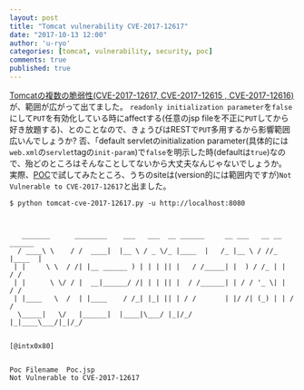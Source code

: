 ```yaml
---
layout: post
title: "Tomcat vulnerability CVE-2017-12617"
date: "2017-10-13 12:00"
author: 'u-ryo'
categories: [tomcat, vulnerability, security, poc]
comments: true
published: true
---
```

[Tomcatの複数の脆弱性(CVE-2017-12617, CVE-2017-12615 , CVE-2017-12616)](https://oss.sios.com/security/tomcat-security-vulnerabiltiy-20170920)が、範囲が広がって出てました。
`readonly initialization parameter`を`false`にして`PUT`を有効化している時にaffectする(任意のjsp fileを不正に`PUT`してから好き放題する)、とのことなので、きょうびはRESTで`PUT`多用するから影響範囲広いんでしょうか? 否、「default servletのinitialization parameter(具体的には`web.xml`の`servlet`tagの`init-param`)で`false`を明示した時(defaultは`true`)なので、殆どのところはそんなことしてないから大丈夫なんじゃないでしょうか。
実際、[POC](https://github.com/cyberheartmi9/CVE-2017-12617)で試してみたところ、うちのsiteは(version的には範囲内ですが)`Not Vulnerable to CVE-2017-12617`と出ました。
```
$ python tomcat-cve-2017-12617.py -u http://localhost:8080



   _______      ________    ___   ___  __ ______     __ ___   __ __ ______ 
  / ____\ \    / /  ____|  |__ \ / _ \/_ |____  |   /_ |__ \ / //_ |____  |
 | |     \ \  / /| |__ ______ ) | | | || |   / /_____| |  ) / /_ | |   / /
 | |      \ \/ / |  __|______/ /| | | || |  / /______| | / / '_ \| |  / /
 | |____   \  /  | |____    / /_| |_| || | / /       | |/ /| (_) | | / /
  \_____|   \/   |______|  |____|\___/ |_|/_/        |_|____\___/|_|/_/


[@intx0x80]


Poc Filename  Poc.jsp
Not Vulnerable to CVE-2017-12617
```
